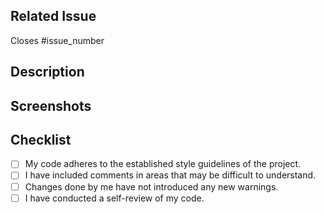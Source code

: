 <!-- Pull Request Template -->

## Related Issue
Closes #issue_number

<!-- If there is no issue number, the PR will not be merged. Therefore, please ensure that the issue number is added -->

## Description
<!-- Write a brief description of the changes made in the PR. Explain the problem being addressed, or any relevant
information. -->

## Screenshots
<!-- Add screenshots to preview the changes  -->

## Checklist 
<!-- [x] - To mark checked, put 'x' in place of ' '(space)  -->
<!-- [ ] - Keep unchecked using ' '(space)  -->
- [ ] My code adheres to the established style guidelines of the project.
- [ ] I have included comments in areas that may be difficult to understand.
- [ ] Changes done by me have not introduced any new warnings.
- [ ] I have conducted a self-review of my code.
